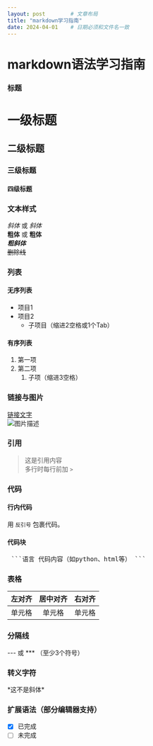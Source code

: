 ```yaml
---
layout: post        # 文章布局
title: "markdown学习指南"
date: 2024-04-01    # 日期必须和文件名一致
---
```


# markdown语法学习指南

### 标题

# 一级标题

## 二级标题

### 三级标题

#### 四级标题

### 文本样式

*斜体* 或 _斜体_  
**粗体** 或 __粗体__  
***粗斜体***  
~~删除线~~  

### 列表

#### 无序列表

- 项目1
- 项目2
  - 子项目（缩进2空格或1个Tab）

#### 有序列表

1. 第一项
2. 第二项
   1. 子项（缩进3空格）

### 链接与图片

[链接文字](https://example.com)  
![图片描述](图片路径.jpg)  

### 引用

> 这是引用内容  
> 多行时每行前加 `>`

### 代码

#### 行内代码

用 `反引号` 包裹代码。



#### 代码块

<pre> ```语言 代码内容（如python、html等） ``` </pre>

### 表格

| 左对齐 | 居中对齐 | 右对齐 |
| :----- | :------: | -----: |
| 单元格 |  单元格  | 单元格 |

### 分隔线

--- 或 *** （至少3个符号）



### 转义字符

\*这不是斜体\*



### 扩展语法（部分编辑器支持）

- [x] 已完成
- [ ] 未完成